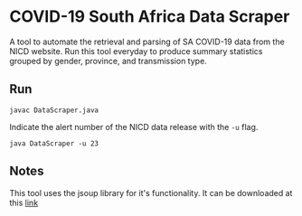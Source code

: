 # COVID-19 South Africa Data Scraper
A tool to automate the retrieval and parsing of SA COVID-19 data from the NICD website. Run this tool everyday to produce summary statistics grouped by gender, province, and transmission type.

## Run
```javac DataScraper.java```  

Indicate the alert number of the NICD data release with the ```-u``` flag.  

```java DataScraper -u 23```


## Notes
This tool uses the jsoup library for it's functionality.
It can be downloaded at this [link](https://jsoup.org/download)
